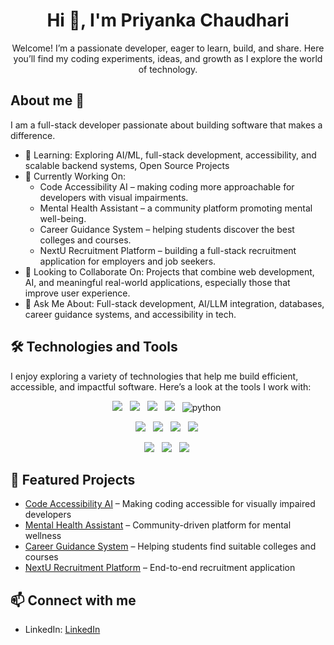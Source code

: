 <div align="center">
<h1>Hi 👋, I'm Priyanka Chaudhari</h1>
<p>Welcome! I’m a passionate developer, eager to learn, build, and share. Here you’ll find my coding experiments, ideas, and growth as I explore the world of technology.</p>
</div>

<!---</div>
<div align="center">
<img src="https://img.shields.io/badge/javascript-%23323330.svg?style=for-the-badge&logo=javascript&logoColor=%23F7DF1E" alt="javascript">&nbsp;
<img src="https://img.shields.io/badge/python-3670A0?style=for-the-badge&logo=python&logoColor=ffdd54" alt="python">&nbsp;
<img src="https://img.shields.io/badge/html5-%23E34F26.svg?style=for-the-badge&logo=html5&logoColor=white" alt="html5">&nbsp;
<img src="https://img.shields.io/badge/css3-%231572B6.svg?style=for-the-badge&logo=css3&logoColor=white" alt="css3">&nbsp;
<img src="https://img.shields.io/badge/Frontend-React-blue?logo=react&logoColor=white" alt="React">&nbsp;
<img src="https://img.shields.io/badge/Backend-Node.js-green?logo=node.js&logoColor=white" alt="Node.js">&nbsp;
<img src="https://img.shields.io/badge/express.js-%23404d59.svg?style=for-the-badge&logo=express&logoColor=%2361DAFB" alt="express.js">&nbsp;
<img src="https://img.shields.io/badge/Django-092E20?logo=django&logoColor=white" alt="Django">&nbsp;
<img src="https://img.shields.io/badge/Java-007396?logo=java&logoColor=white" alt="Java">&nbsp;
<img src="https://img.shields.io/badge/SQL-003B57?logo=mysql&logoColor=white" alt="SQL">&nbsp;
<img src="https://img.shields.io/badge/postgres-%23316192.svg?style=for-the-badge&logo=postgresql&logoColor=white" alt="PostgreSQL">&nbsp;
<img src="https://img.shields.io/badge/MongoDB-%234ea94b.svg?style=for-the-badge&logo=mongodb&logoColor=white" alt="MongoDB">
</div>--->

## About me 🌟

I am a full-stack developer passionate about building software that makes a difference.
- 🌱 Learning: Exploring AI/ML, full-stack development, accessibility, and scalable backend systems, Open Source Projects
- 🔭 Currently Working On:
  - Code Accessibility AI – making coding more approachable for developers with visual impairments.
  - Mental Health Assistant – a community platform promoting mental well-being.
  - Career Guidance System – helping students discover the best colleges and courses.
  - NextU Recruitment Platform – building a full-stack recruitment application for employers and job seekers.
- 👯 Looking to Collaborate On: Projects that combine web development, AI, and meaningful real-world applications, especially those that improve user experience.
- 💬 Ask Me About: Full-stack development, AI/LLM integration, databases, career guidance systems, and accessibility in tech.

## 🛠️ Technologies and Tools

I enjoy exploring a variety of technologies that help me build efficient, accessible, and impactful software. Here’s a look at the tools I work with:

<div align="center">
  <!-- Frontend -->
  
  <img src="https://img.shields.io/badge/HTML5-E34F26?logo=html5&logoColor=white">&nbsp;&nbsp;
  <img src="https://img.shields.io/badge/CSS3-1572B6?logo=css3&logoColor=white">&nbsp;&nbsp;
  <img src="https://img.shields.io/badge/JavaScript-F7DF1E?logo=javascript&logoColor=black">&nbsp;&nbsp;
  <img src="https://img.shields.io/badge/Frontend-React-blue?logo=react&logoColor=white">&nbsp;&nbsp;
  <img src="https://img.shields.io/badge/python-3670A0?logo=python&logoColor=ffdd54" alt="python">&nbsp;<br/>
  <!-- Backend -->
  <img src="https://img.shields.io/badge/Backend-Node.js-green?logo=node.js&logoColor=white">&nbsp;&nbsp;
  <img src="https://img.shields.io/badge/Express.js-black?logo=express&logoColor=white">&nbsp;&nbsp;
  <img src="https://img.shields.io/badge/Django-092E20?logo=django&logoColor=white">&nbsp;&nbsp;
  <img src="https://img.shields.io/badge/Java-007396?logo=java&logoColor=white">&nbsp;<br/>
  <!-- Database -->
  <img src="https://img.shields.io/badge/MySQL-003B57?logo=mysql&logoColor=white">&nbsp;&nbsp;
  <img src="https://img.shields.io/badge/PostgreSQL-316192?logo=postgresql&logoColor=white">&nbsp;&nbsp;
  <img src="https://img.shields.io/badge/MongoDB-4EA94B?logo=mongodb&logoColor=white">&nbsp;
</div>

## 🚀 Featured Projects

- [Code Accessibility AI](https://github.com/Priyanka-chaudhari26/CodeAccessibilityAI) – Making coding accessible for visually impaired developers
- [Mental Health Assistant](https://github.com/Priyanka-chaudhari26/mental-health-assistance) – Community-driven platform for mental wellness
- [Career Guidance System](https://github.com/Priyanka-chaudhari26/CareerGuidance) – Helping students find suitable colleges and courses
- [NextU Recruitment Platform](https://github.com/Priyanka-chaudhari26/nextu) – End-to-end recruitment application


<!--<div>
  <h2>GitHub Stats</h2>
  <img src="https://github-readme-stats.vercel.app/api?username=Priyanka-chaudhari26&show_icons=true&theme=radical" alt="GitHub Stats"/>
</div>-->
<!-- <div>
  <h2>🏆 Top Languages</h2>
  <img src="https://github-readme-stats.vercel.app/api/top-langs/?username=Priyanka-chaudhari26&langs_count=6&hide=Shell&layout=compact&theme=radical" alt="Top Languages"/>
</div> -->

## 📫 Connect with me

- LinkedIn: [LinkedIn](https://www.linkedin.com/in/priyanka-chaudhari-95ba94212/)



<!--
**Priyanka-chaudhari26/Priyanka-chaudhari26** is a ✨ _special_ ✨ repository because its `README.md` (this file) appears on your GitHub profile.

Here are some ideas to get you started:

- 🔭 I’m currently working on ...
- 🌱 I’m currently learning ...
- 👯 I’m looking to collaborate on ...
- 🤔 I’m looking for help with ...
- 💬 Ask me about ...
- 📫 How to reach me: ...
- 😄 Pronouns: ...
- ⚡ Fun fact: ...
-->
